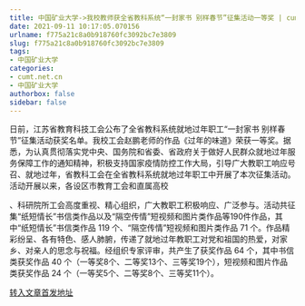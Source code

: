 ```yaml
---
title: 中国矿业大学->我校教师获全省教科系统“一封家书 别样春节”征集活动一等奖 | cumt.net.cn
date: 2021-09-11 10:17:05.070156
urlname: f775a21c8a0b918760fc3092bc7e3809
slug: f775a21c8a0b918760fc3092bc7e3809
tags: 
- 中国矿业大学
categories:
- cumt.net.cn
- 中国矿业大学
authorbox: false
sidebar: false
---
```

日前，江苏省教育科技工会公布了全省教科系统就地过年职工“一封家书 别样春节”征集活动获奖名单。我校工会赵鹏老师的作品《过年的味道》荣获一等奖。据悉，为认真贯彻落实党中央、国务院和省委、省政府关于做好人民群众就地过年服务保障工作的通知精神，积极支持国家疫情防控工作大局，引导广大教职工响应号召、就地过年，省教科工会在全省教科系统就地过年职工中开展了本次征集活动。活动开展以来，各设区市教育工会和直属高校
<!--more-->
、科研院所工会高度重视、精心组织，广大教职工积极响应、广泛参与。活动共征集“纸短情长”书信类作品以及“隔空传情”短视频和图片类作品等190件作品，其中“纸短情长”书信类作品 119 个、“隔空传情”短视频和图片类作品 71 个。作品精彩纷呈、各有特色、感人肺腑，传递了就地过年教职工对党和祖国的热爱，对家乡、对亲人的思念与祝福。经组织专家评审，共产生了获奖作品 64 个，其中书信类获奖作品 40 个（一等奖8个、二等奖13个、三等奖19个），短视频和图片作品类获奖作品 24 个（一等奖5个、二等奖8个、三等奖11个）。 



[转入文章首发地址](http://xwzx.cumt.edu.cn/1a/61/c523a596577/page.htm)